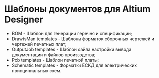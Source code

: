 # Шаблоны документов для Altium Designer

*  BOM - Шаблон для генерации перечня и спецификации;
*  DrawtsMan templates - Шаблоны форматок сборочных чертежей и чертежей печатных плат;
*  OutputJob templates - Шаблон файла настройки вывода документации и файлов производства;
*  Pcb templates - Шаблон печатной платы;
*  Schematic templates - Форматки ЕСКД для электрических принципиальных схем.